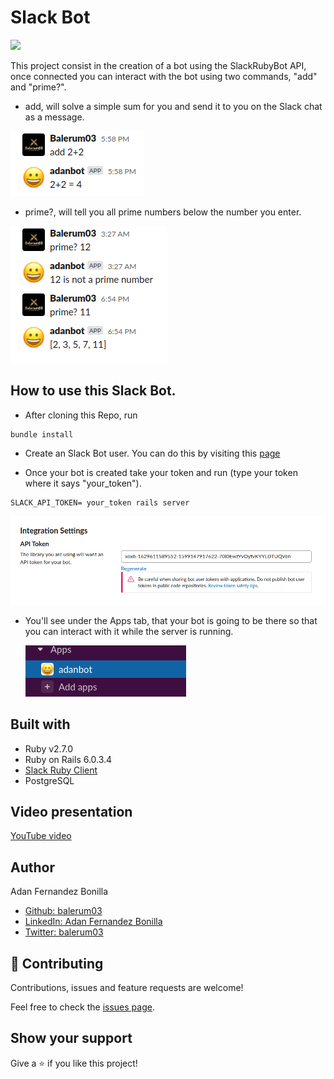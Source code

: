 # Slack Bot
![](https://raw.githubusercontent.com/slack-ruby/slack-ruby-client/master/slack.png)

This project consist in the creation of a bot using the SlackRubyBot API, once connected you can interact with the bot using two commands, "add" and "prime?".
- add, will solve a simple sum for you and send it to you on the Slack chat as a message.

![](docs/add_message.png)
- prime?, will tell you all prime numbers below the number you enter.

![](docs/prime_message.png)

## How to use this Slack Bot.
* After cloning this Repo, run
```
bundle install
```
* Create an Slack Bot user.
  You can do this by visiting this [page](https://slack.com/services/new/bot)

* Once your bot is created take your token and run (type your token where it says "your_token").

```
SLACK_API_TOKEN= your_token rails server
```
![](docs/bot_token.png)

* You'll see under the Apps tab, that your bot is going to be there so that you can interact with it while the server is running.

  ![](docs/apps_tab.png)

 ## Built with
 - Ruby v2.7.0
 - Ruby on Rails 6.0.3.4
 - [Slack Ruby Client](https://github.com/slack-ruby/slack-ruby-client#create-a-new-bot-integration)
 - PostgreSQL

## Video presentation
[YouTube video](https://youtu.be/17JrNUn6ksE)

## Author
Adan Fernandez Bonilla

- [Github: balerum03](https://github.com/balerum03)
- [LinkedIn: Adan Fernandez Bonilla](https://www.linkedin.com/in/adan-fernandez-bonilla/)
- [Twitter: balerum03](https://twitter.com/balerum03)

## 🤝 Contributing

Contributions, issues and feature requests are welcome!

Feel free to check the [issues page](issues/).

## Show your support

Give a ⭐️ if you like this project!
